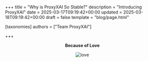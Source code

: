 +++
title = "Why is ProxyXAI So Stable?"
description = "Introducing ProxyXAI"
date = 2025-03-17T09:19:42+00:00
updated = 2025-03-18T09:19:42+00:00
draft = false
template = "blog/page.html"

[taxonomies]
authors = ["Team ProxyXAI"]

+++

<center>

**Because of Love**

<img src="https://static.proxyxai.com/red.jpg" alt="love" style="max-width: 100%; height: auto;">

</center>
